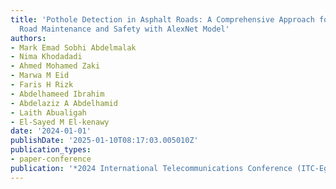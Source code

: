 ```yaml
---
title: 'Pothole Detection in Asphalt Roads: A Comprehensive Approach for Enhanced
  Road Maintenance and Safety with AlexNet Model'
authors:
- Mark Emad Sobhi Abdelmalak
- Nima Khodadadi
- Ahmed Mohamed Zaki
- Marwa M Eid
- Faris H Rizk
- Abdelhameed Ibrahim
- Abdelaziz A Abdelhamid
- Laith Abualigah
- El-Sayed M El-kenawy
date: '2024-01-01'
publishDate: '2025-01-10T08:17:03.005010Z'
publication_types:
- paper-conference
publication: '*2024 International Telecommunications Conference (ITC-Egypt)*'
---
```

